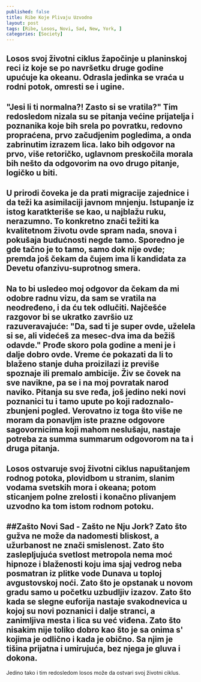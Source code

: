 ```yaml
---
published: false
title: Ribe Koje Plivaju Uzvodno
layout: post
tags: [Ribe, Losos, Novi, Sad, New, York, ]
categories: [Society]
---
```

Losos svoj životni ciklus žapočinje u planinskoj reci iz koje se po navršetku druge godine upućuje ka okeanu. Odrasla jedinka se vraća u rodni potok, omresti se i ugine.
----------
"Jesi li ti normalna?! Zasto si se vratila?"
Tim redosledom nizala su se pitanja većine prijatelja i poznanika koje bih srela po povratku, redovno propraćena, prvo začudjenim pogledima, a onda zabrinutim izrazem lica. Iako bih odgovor na prvo, više retoričko, uglavnom preskočila morala bih nešto da odgovorim na ovo drugo pitanje, logičko u biti.
----------
U prirodi čoveka je da prati migracije zajednice i da teži ka asimilaciji javnom mnjenju. Istupanje iz istog karatkteriše se kao, u najblažu ruku, nerazumno. To konkretno znači težiti ka kvalitetnom životu ovde spram nada, snova i pokušaja budućnosti negde tamo. Sporedno je gde tačno je to tamo, samo dok nije ovde; premda još čekam da čujem ima li kandidata za Devetu ofanzivu-suprotnog smera.
----------
Na to bi usledeo moj odgovor da čekam da mi odobre radnu vizu, da sam se vratila na neodređeno, i da ću tek odlučiti. Najčešće razgovor bi se ukratko završio uz razuveravajuće: "Da, sad ti je super ovde, uželela si se, ali videćeš za mesec-dva ima da bežiš odavde." Prođe skoro pola godine a meni je i dalje dobro ovde. Vreme će pokazati da li to blaženo stanje duha proizilazi iz previše spoznaje ili premalo ambicije.
Živ se čovek na sve navikne, pa se i na moj povratak narod naviko. Pitanja su sve ređa, još jedino neki novi poznanici tu i tamo upute po koji radoznalo-zbunjeni pogled. Verovatno iz toga što više ne moram da ponavljm iste prazne odgovore sagovornicima koji mahom neslušaju, nastaje potreba za summa summarum odgovorom na ta i druga pitanja.
----------
Losos ostvaruje svoj životni ciklus napuštanjem rodnog potoka, plovidbom u stranim, slanim vodama svetskih mora i okeana; potom sticanjem polne zrelosti i konačno plivanjem uzvodno ka tom istom rodnom potoku. 
----------
##Zašto Novi Sad - Zašto ne Nju Jork?
Zato što gužva ne može da nadomesti bliskost, a užurbanost ne znači smislenost.
Zato što zaslepljujuća svetlost metropola nema moć hipnoze i blaženosti koju ima sjaj vedrog neba posmatran iz plitke vode Dunava u toploj avgustovskoj noći. 
Zato što je opstanak u novom gradu samo u početku uzbudljiv izazov.
Zato što kada se slegne euforija nastaje svakodnevica u kojoj su novi poznanici i dalje stranci, a zanimljiva mesta i lica su već viđena.
Zato što nisakim nije toliko dobro kao što je sa onima s' kojima je odlično i kada je obično. Sa njim je tišina prijatna i umirujuća, bez njega je gluva i dokona.
----------
Jedino tako i tim redosledom losos može da ostvari svoj životni ciklus.